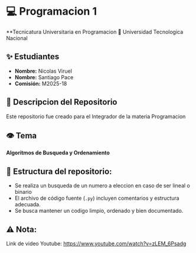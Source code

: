 # 💻 Programacion 1
**Tecnicatura Universitaria en Programacion
📍 Universidad Tecnologica Nacional

## ✨ Estudiantes  
- **Nombre:** Nicolas Viruel 
- **Nombre:** Santiago Pace
- **Comisión:** M2025-18 

## 📂 Descripcion del Repositorio  
Este repositorio fue creado para el Integrador de la materia Programacion

## 👁️ Tema
**Algoritmos de Busqueda y Ordenamiento** 

## 📌 **Estructura del repositorio:**  

- Se realiza un busqueda de un numero a eleccion en caso de ser lineal o binario
- El archivo de código fuente (`.py`) incluyen comentarios y estructura adecuada.  
- Se busca mantener un codigo limpio, ordenado y bien documentado.

## ⚠️ **Nota:**

Link de video Youtube: https://www.youtube.com/watch?v=zLEM_6Psadg
